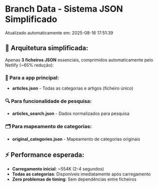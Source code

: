 # Branch Data - Sistema JSON Simplificado
Atualizado automaticamente em: 2025-08-16 17:51:39

## 🎯 Arquitetura simplificada:
Apenas **3 ficheiros JSON** essenciais, comprimidos automaticamente pelo Netlify (~65% redução):

### 📱 Para a app principal:
- **articles.json** - Todas as categorias e artigos (ficheiro único)

### 🔍 Para funcionalidade de pesquisa:
- **articles_search.json** - Dados normalizados para pesquisa

### 🗂️ Para mapeamento de categorias:
- **original_categories.json** - Mapeamento de categorias originais

## ⚡ Performance esperada:
- **Carregamento inicial**: ~554K (2-4 segundos)
- **Todas as categorias**: Disponíveis imediatamente após carregamento
- **Zero problemas de timing**: Sem dependências entre ficheiros
